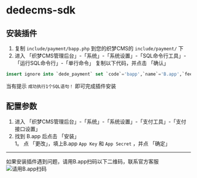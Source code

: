 # dedecms-sdk

## 安装插件

1. 复制 `include/payment/bapp.php` 到您的织梦CMS的 `include/payment/` 下  
1. 进入 「织梦CMS管理后台」-「系统」-「系统设置」-「SQL命令行工具」-「运行SQL命令行」-「单行命令」
  复制以下代码，并点击 「确认」
 
```sql
insert ignore into `dede_payment` set `code`='bapp',`name`='B.app',`fee`=0,`description`='B.app操作簡單，掃一掃即可完成支付，免礦工費，支持大額支付',`rank`=1,`config`='a:2:{s:12:"bapp_app_key";a:4:{s:5:"title";s:13:"B.app App Key";s:11:"description";s:21:"在B.app商户后台中获取";s:4:"type";s:4:"text";s:5:"value";s:0:"";}s:15:"bapp_app_secret";a:4:{s:5:"title";s:16:"B.app App Secret";s:11:"description";s:21:"在B.app商户后台中获取";s:4:"type";s:4:"text";s:5:"value";s:0:"";}}',`enabled`=0,`cod`=0,`online`=1;
```

  当有提示 `成功执行1个SQL语句！` 即可完成插件安装
  
## 配置参数

1. 进入 「织梦CMS管理后台」-「系统」-「系统设置」-「支付工具」-「支付接口设置」  
1. 找到 B.app 后点击 「安装」  
1。 点 「更改」，填上B.app `App Key` 和 `App Secret` ，并点 「确定」


------


如果安装插件遇到问题，请用B.app扫码以下二维码，联系官方客服  
![请用B.app扫码](https://www.b.app/assets/img/pic/customer_service_qrcode.png)